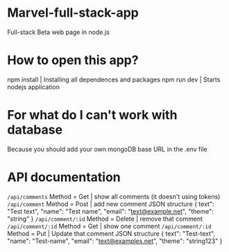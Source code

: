 # Marvel-full-stack-app
Full-stack Beta web page in node.js

# How to open this app?
npm install | Installing all dependences and packages
npm run dev | Starts nodejs application

# For what do I can't work with database
Because you should add your own mongoDB base URL in the .env file

# API documentation
`/api/comments` Method = Get | show all comments (it doesn't using tokens)
`/api/comment`  Method = Post | add new comment 
   JSON structure
   {
      text": "Test text",
      "name": "Test name", 
      "email": "text@example.net", 
      "theme": "string"
   } 
`/api/comment/:id` Method = Delete | remove that comment
`/api/comment/:id` Method = Get | show one comment
`/api/comment/:id` Method = Put | Update that comment
   JSON structure
   {
      text": "Test-text",
      "name": "Test-name", 
      "email": "text@examples.net", 
      "theme": "string123"
   }
